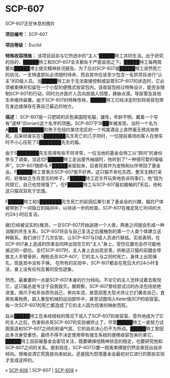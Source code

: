 # SCP-607
                        




SCP-607正在休息的图片



**项目编号：** SCP-607

**项目等级：** Euclid

**特殊收容措施：** 该项目目前与它所选中的“主人”█████特工共同生活。出于研究的目的，█████特工和SCP-607全天都处于严密监视之下。█████特工每两周要向█████博士提交精神状况报告。为了应对SCP-607或█████特工突然死亡的状况，一支特遣部队必须随时待命，而且其中应该至少包含一名供项目进行“认主”的D级人员。当█████特工处于无法直接控制或监管SCP-607的状态时，它必须被束缚并扣留在一个小型的便携式收容包内。该收容包经过特殊设计，能完全限制SCP-607的行动，同时允许医疗人员向其插入饲管，静脉点滴，导尿管及其他生命维持装置。由于SCP-607的特殊性格，█████特工已经决定时刻将收容包带在身边或保存在离自己最近的地方。

**描述：** SCP-607是一只肥硕的灰色美国短毛猫，雄性，年龄不明，戴着一个写有“道林”(Dorian)这个名字的项圈。SCP-607于19██年被发现，当时一个名为A███ S███████的男子在纽约某住宅区的一个鸡尾酒会上突然毫无预兆地惨死。后来经查实在S███████先生死亡的几乎同时，一位提前离场的客人在倒车时不小心压死了S███████先生的猫。

由于S███████先生死得有些不同寻常，一位当地的基金会特工以“顾问”的身份参与了调查。当这位F█████特工走出屋外抽烟时，他听到了“一种很可爱的喵喵声”。SCP-607随即与 F█████亲密起来，后者将其作为宠物和伙伴带回了基金会。F█████特工曾表示SCP-607很不好养。这只猫不肯吃东西，整天无精打采的，好像缺乏生存意志的样子。F█████特工还半开玩笑地告诉同事们，他“因为同情它，自己也觉得饿了”。在F█████特工与SCP-607最初接触的7天后，他和这只猫双双死于饥饿。

F█████特工和S███████先生死亡的前因后果引发了基金会的兴趣，猫的尸体被带到了一间独立的隔间中，以待进一步的检查。SCP-607在推定死亡时间的大约24小时后复活。

据(已经被证实的)推测，一旦SCP-607开始追随一个人类，两者之间就会形成一种消极的共生关系。SCP-607将会与自己复活之后接触到的第一个人类个体建立这种联系。我们进行了几次实验，让SCP-607与D级人员进行联结。实验表明，在SCP-607身上造成的伤害会同样出现在它的“主人”身上，受伤位置也会尽可能地接近同一部位。击打SCP-607时，主人身上会出现淤青。折断这只猫的前腿会导致主人手臂骨折。用枪击杀SCP-607，它的主人与之同时死亡，身体上出现弹孔，但是其中没有子弹。
在所有的实验中，SCP-607都会在死后大约24小时复活，身上没有任何显著的受伤迹象。

然而，最重要的一点是SCP-607本身的行为倾向。不论它的主人怎样试着去取悦它，这只猫总是专注于自我毁灭。据观察，SCP-607曾经尝试过的办法包括拒绝进食，用爪子和牙齿弄伤自己，奔向车流，故意招惹大型犬并让它们袭击自己，食用有毒物质，跳入重型机械的运动部件中，甚至试图闯入Keter级SCP的收容室。每一次SCP-607的死亡都造成了它的主人因为伤害的映射而死。

自从█████特工在未经授权的情况下误入了SCP-607的收容室，意外地成为了它的主人之后，伤害和杀死SCP-607的实验被终止了。尽管█████特工一直努力试图营造和SCP-607之间的和谐气氛，它的自杀决心仍不为所动。█████特工曾因此多次身受重伤，最终不得不决定使用带有维生系统的便携收容包来约束它。█████特工目前被基金会密切关注，既要确保他精神状态的稳定，也要研究他和SCP-607之间的关系。直到现在，SCP-607只要一脱离束缚就仍然会表现出自杀倾向。很难说清它究竟是向来如此，还是因为怨恨基金会最初对它进行的那些实验才变成这样的。



« [SCP-606](/scp-606) | SCP-607 | [SCP-608](/scp-608) »





                    